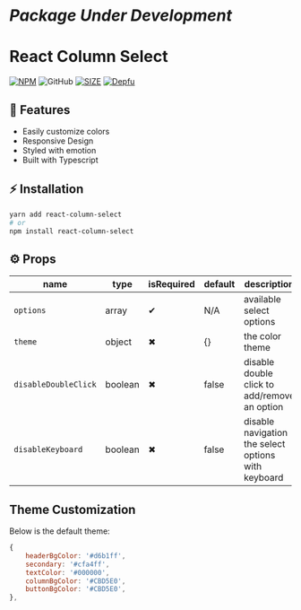 # *Package Under Development*
# React Column Select
[![NPM](https://img.shields.io/npm/v/react-column-select)](https://www.npmjs.com/package/react-column-select)
![GitHub](https://img.shields.io/github/license/chr-ge/react-column-select)
[![SIZE](https://badgen.net/bundlephobia/min/react-column-select)](https://bundlephobia.com/result?p=react-column-select)
[![Depfu](https://badges.depfu.com/badges/c540bb2dbd4e634a557231ecd335474e/overview.svg)](https://depfu.com/repos/github/chr-ge/react-column-select?project_id=24188)

## 🚀 Features
- Easily customize colors 
- Responsive Design
- Styled with emotion
- Built with Typescript

## ⚡ Installation

```sh
yarn add react-column-select
# or
npm install react-column-select
```

## ⚙️ Props

| name               | type             | isRequired    | default           | description                                                           |
| ---                | ---              | ---           | ---               | ---                           |
| `options`            | array           | ✔             | N/A               | available select options      |
| `theme`            | object           | ✖             | {}               | the color theme      |
| `disableDoubleClick`            | boolean           | ✖             | false               | disable double click to add/remove an option       |
| `disableKeyboard`           | boolean | ✖             | false               | disable navigation the select options with keyboard   |

## Theme Customization
Below is the default theme:
```jsx
{
    headerBgColor: '#d6b1ff',
    secondary: '#cfa4ff',
    textColor: '#000000',
    columnBgColor: '#CBD5E0',
    buttonBgColor: '#CBD5E0',
},
```
